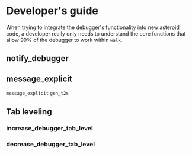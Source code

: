 # Developer's guide
When trying to integrate the debugger's functionality into new asteroid code, a developer really only
needs to understand the core functions that allow 99% of the debugger to work within `walk`.

## notify_debugger

## message_explicit
`message_explicit` `gen_t2s`

## Tab leveling
### increase_debugger_tab_level

### decrease_debugger_tab_level